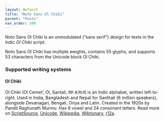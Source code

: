 ```yaml
---
layout: default
title: "Noto Sans Ol Chiki"
parent: "Fonts"
nav_order: 100
---
```

Noto Sans Ol Chiki is an unmodulated (“sans serif”) design for texts in the Indic _Ol Chiki_ script. 

Noto Sans Ol Chiki has multiple weights, contains 55 glyphs, and supports 53 characters from the Unicode block Ol Chiki.


### Supported writing systems


#### Ol Chiki

Ol Chiki (Ol Cemet’, Ol, Santali, <span class='autonym'>ᱚᱞ ᱪᱤᱠᱤ</span>) is an Indic alphabet, written left-to-right. Used in India, Bangladesh and Nepal for Santhali (6 million speakers), alongside Devanagari, Bengali, Oriya and Latin. Created in the 1920s by Pandit Raghunath Murmu. Has 6 vowel and 24 consonant letters. Read more on [ScriptSource](https://scriptsource.org/scr/Olck), [Unicode](https://www.unicode.org/versions/Unicode13.0.0/ch13.pdf#G29195), [Wikipedia](https://en.wikipedia.org/wiki/ISO_15924:Olck), [Wiktionary](https://en.wiktionary.org/wiki/Category:Ol_Chiki_script), [r12a](https://r12a.github.io/scripts/links?iso=Olck).

